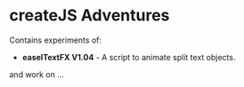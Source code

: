 # createJS Adventures

Contains experiments of:

 * **easelTextFX V1.04** - A script to animate split text objects.
 
 and work on ...